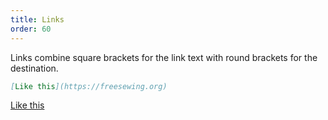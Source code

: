 ```yaml
---
title: Links
order: 60
---
```


Links combine square brackets for the link text with round brackets for the destination.

```md
[Like this](https://freesewing.org)
```
[Like this](https://freesewing.org)

